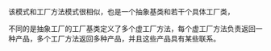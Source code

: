 
该模式和工厂方法模式很相似，也是一个抽象基类和若干个具体工厂类，

不同的是抽象工厂的工厂基类定义了多个虚工厂方法，每个虚工厂方法负责返回一种产品，多个工厂方法返回多种产品，并且这些产品具有某些联系。